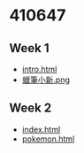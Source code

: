 # 410647

## Week 1
- [ intro.html](https://github.com/xiinn7/410647/blob/master/w01/intro.html)
- [蠟筆小新.png](https://github.com/xiinn7/410647/blob/master/w01/%E8%A0%9F%E7%AD%86%E5%B0%8F%E6%96%B0.png)
## Week 2
- [index.html](https://github.com/xiinn7/410647/blob/master/w02/index.html)
- [pokemon.html](https://github.com/xiinn7/410647/blob/master/w02/pokemon.html)
<!--stackedit_data:
eyJoaXN0b3J5IjpbOTI2ODg3MTMyLDE3ODg2NTgzMzNdfQ==
-->